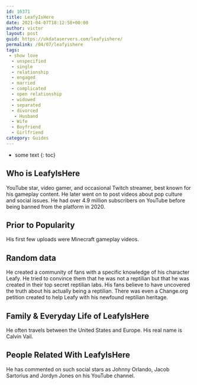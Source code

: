 ```yaml
---
id: 16371
title: LeafyIsHere
date: 2021-04-07T18:12:58+00:00
author: victor
layout: post
guid: https://ukdataservers.com/leafyishere/
permalink: /04/07/leafyishere
tags:
 - show love
  - unspecified
  - single
  - relationship
  - engaged
  - married
  - complicated
  - open relationship
  - widowed
  - separated
  - divorced
   - Husband
  - Wife
  - Boyfriend
  - Girlfriend
category: Guides
---
```


* some text
{: toc}


## Who is LeafyIsHere



YouTube star, video gamer, and occasional Twitch streamer, best known for his gameplay content. He later went on to post videos about pop culture and social issues. He had over 4.9 million subscribers on YouTube before being banned from the platform in 2020.

                
                
                
## Prior to Popularity



His first few uploads were Minecraft gameplay videos. 

                
                
                
## Random data



He created a community of fans with a specific knowledge of his character Leafy. He tried to convince them that he was not a reptilian but that he was created in their top secret reptilian labs. His fans believe to have uncovered the truth about his actually being a reptilian. There was even a Change.org petition created to help Leafy with his newfound reptilian heritage. 

                
                
                
## Family & Everyday Life of LeafyIsHere



He often travels between the United States and Europe. His real name is Calvin Vail.

                
                
                
## People Related With LeafyIsHere



He has commented on such social stars as Johnny Orlando, Jacob Sartorius and Jordyn Jones on his YouTube channel.

                
              
            
          
          
          